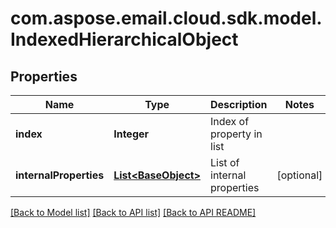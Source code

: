 
# com.aspose.email.cloud.sdk.model.IndexedHierarchicalObject

## Properties
Name | Type | Description | Notes
------------ | ------------- | ------------- | -------------
**index** | **Integer** | Index of property in list              | 
**internalProperties** | [**List&lt;BaseObject&gt;**](BaseObject.md) | List of internal properties              |  [optional]


[[Back to Model list]](README.md#documentation-for-models) [[Back to API list]](README.md#documentation-for-api-endpoints) [[Back to API README]](README.md)

